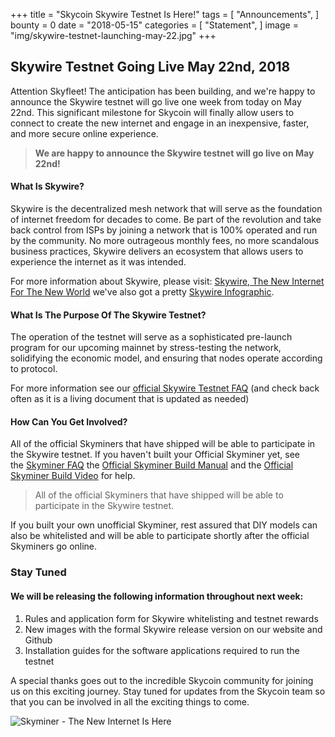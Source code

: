 +++
title = "Skycoin Skywire Testnet Is Here!"
tags = [ "Announcements", ]
bounty = 0
date = "2018-05-15"
categories = [ "Statement", ]
image = "img/skywire-testnet-launching-may-22.jpg"
+++

Skywire Testnet Going Live May 22nd, 2018
-----------------------------------------

Attention Skyfleet! The anticipation has been building, and we're happy to announce the Skywire testnet will go live one week from today on May 22nd. This significant milestone for Skycoin will finally allow users to connect to create the new internet and engage in an inexpensive, faster, and more secure online experience.

> **We are happy to announce the Skywire testnet will go live on May 22nd!**

#### What Is Skywire?

Skywire is the decentralized mesh network that will serve as the foundation of internet freedom for decades to come. Be part of the revolution and take back control from ISPs by joining a network that is 100% operated and run by the community. No more outrageous monthly fees, no more scandalous business practices, Skywire delivers an ecosystem that allows users to experience the internet as it was intended.

For more information about Skywire, please visit: [Skywire, The New Internet For The New World](https://medium.com/skycoin/skywire-the-new-internet-for-the-new-world-6d09a8542c50) we've also got a pretty [Skywire Infographic](https://www.skycoin.net/blog/infographics/skycoin-digest-skywire-overview/).

#### What Is The Purpose Of The Skywire Testnet?

The operation of the testnet will serve as a sophisticated pre-launch program for our upcoming mainnet by stress-testing the network, solidifying the economic model, and ensuring that nodes operate according to protocol.

For more information see our [official Skywire Testnet FAQ](https://www.skycoin.net/blog/statement/skywire-testnet-faq/) (and check back often as it is a living document that is updated as needed)

#### How Can You Get Involved?

All of the official Skyminers that have shipped will be able to participate in the Skywire testnet. If you haven't built your Official Skyminer yet, see the [Skyminer FAQ](https://www.skycoin.net/blog/statement/skyminer-troubleshooting-faqs/) the [Official Skyminer Build Manual](https://downloads.skycoin.net/skywire/Skywire_Miner_Assembly_Manual_2_1.pdf) and the [Official Skyminer Build Video](https://www.youtube.com/watch?v=22ytucw2A4k) for help.

> All of the official Skyminers that have shipped will be able to participate in the Skywire testnet.

If you built your own unofficial Skyminer, rest assured that DIY models can also be whitelisted and will be able to participate shortly after the official Skyminers go online.

### Stay Tuned

#### We will be releasing the following information throughout next week:

1.  Rules and application form for Skywire whitelisting and testnet rewards
2.  New images with the formal Skywire release version on our website and Github
3.  Installation guides for the software applications required to run the testnet

A special thanks goes out to the incredible Skycoin community for joining us on this exciting journey. Stay tuned for updates from the Skycoin team so that you can be involved in all the exciting things to come.

![Skyminer - The New Internet Is Here](/img/skyminer-the-new-internet-is-here.jpg)
